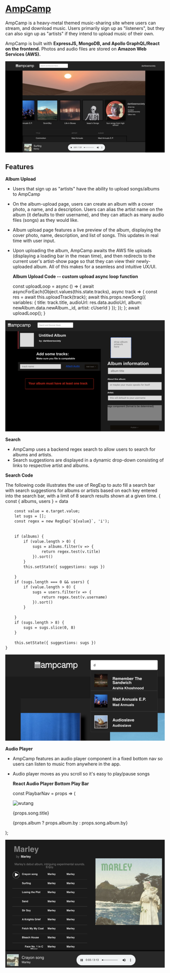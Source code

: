 # [AmpCamp](https://ampcamp.herokuapp.com/#/)

AmpCamp is a heavy-metal themed music-sharing site where users can stream, and download music. Users primarily sign up as "listeners", but they can also sign up as "artists" if they intend to upload music of their own. 

AmpCamp is built with **ExpressJS, MongoDB, and Apollo GraphQL/React on the frontend.** Photos and audio files are stored on **Amazon Web Services (AWS).**

![Artist Show](./screenshots/artist.png)

## Features

   **Album Upload**
   
- Users that sign up as "artists" have the ability to upload songs/albums to AmpCamp
- On the album-upload page, users can create an album with a cover photo, a name, and a description. Users can alias the artist name on the album (it defaults to their username), and they can attach as many audio files (songs) as they would like. 
- Album upload page features a live preview of the album, displaying the cover photo, name, description, and list of songs. This updates in real time with user input. 
- Upon uploading the album, AmpCamp awaits the AWS file uploads (displaying a loading bar in the mean time), and then redirects to the current user's artist-show page so that they can view their newly-uploaded album. All of this makes for a seamless and intuitive UX/UI.

    **Album Upload Code -- custom upload async loop function**

    const uploadLoop = async () => {
      await asyncForEach(Object.values(this.state.tracks), async track => {
        const res = await this.uploadTrack(track);
        await this.props.newSong({
          variables: {
            title: track.title,
            audioUrl: res.data.audioUrl,
            album: newAlbum.data.newAlbum._id,
            artist: cUserId
          }
        });
      });
    };
    await uploadLoop();
  }

![Album upload](./screenshots/upload.png)

   **Search**

- AmpCamp uses a backend regex search to allow users to search for albums and artists. 
- Search suggestions are displayed in a dynamic drop-down consisting of links to respective artist and albums.

**Search Code**

The following code illustrates the use of RegExp to auto fill a search bar with search suggestions for albums or artists based on each key entered into the search bar, with a limit of 8 search results shown at a given time.
    {
        const { albums, users } = data
     
        const value = e.target.value; 
        let sugs = [];
        const regex = new RegExp(`${value}`, 'i'); 


        if (albums) {
            if (value.length > 0) { 
                sugs = albums.filter(v => {
                    return regex.test(v.title)
                }).sort()
            }
            this.setState({ suggestions: sugs })

        }
        if (sugs.length === 0 && users) {
            if (value.length > 0) { 
                sugs = users.filter(v => {
                    return regex.test(v.username)
                }).sort()
            }

        }
        if (sugs.length > 8) {
            sugs = sugs.slice(0, 8)
        }

        this.setState({ suggestions: sugs })
    }

![Search](./screenshots/search.png)

   **Audio Player**
   
- AmpCamp features an audio player component in a fixed bottom nav so users can listen to music from anywhere in the app.
- Audio player moves as you scroll so it's easy to play/pause songs

    **React Audio Player Bottom Play Bar**

    const PlaybarNav = props => (
  <div className="audio-player-element">
    <div className="currently-playing-info-container">
      <img
      alt='wutang'
        src={
          props.album
            ? props.album.coverPhotoUrl
            : props.song.album.coverPhotoUrl
        }
        className="mini-cover-photo"
      />
      <div className="currently-playing-artist-title">
        <span className="currently-playing-title">
          <p>{props.song.title}</p>
        </span>
        <span className="currently-playing-artist">
          {props.album ? props.album.by : props.song.album.by}
        </span>
      </div>
    </div>
    <div className="player-wrapper">
      <ReactAudioPlayer
        className="audio-player"
        src={props.song.audioUrl}
        style={playerStyle}
        controls
        autoPlay
        volume={0.03}
      />
    </div>
  </div>
);

![Album show](./screenshots/album.png)
